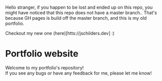 Hello stranger, if you happen to be lost and ended up on this repo, you might have noticed that this repo does not have a master branch.. That's because GH pages is build off the master branch, and this is my old portfolio.

Checkout my new one (here)[htts://jschilders.dev] :) 


# Portfolio website

Welcome to my portfolio's repository!<br>
If you see any bugs or have any feedback for me, please let me know!
